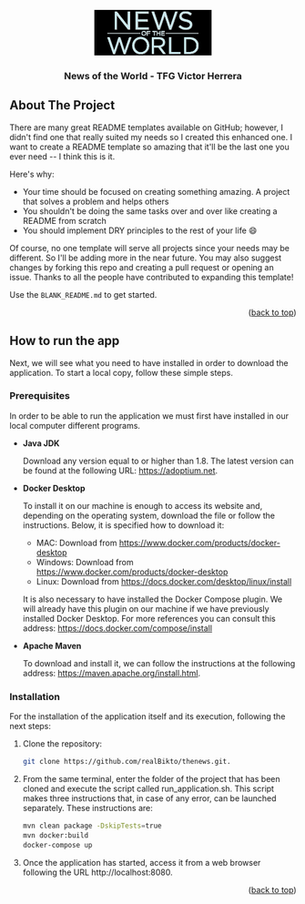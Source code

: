 <div id="top"></div>


<!-- PROJECT LOGO -->
<br />
<div align="center">
  <a href="https://github.com/realBikto/thenews">
    <img src="src/main/resources/images/News_of_the_World_(film)_Logo.png" alt="Logo" height="80">
  </a>
<h3 align="center">News of the World - TFG Victor Herrera</h3>
</div>

<!-- ABOUT THE PROJECT -->
## About The Project

<!-- START ABSTRACT HERE -->

There are many great README templates available on GitHub; however, I didn't find one that really suited my needs so I created this enhanced one. I want to create a README template so amazing that it'll be the last one you ever need -- I think this is it.

Here's why:
* Your time should be focused on creating something amazing. A project that solves a problem and helps others
* You shouldn't be doing the same tasks over and over like creating a README from scratch
* You should implement DRY principles to the rest of your life :smile:

Of course, no one template will serve all projects since your needs may be different. So I'll be adding more in the near future. You may also suggest changes by forking this repo and creating a pull request or opening an issue. Thanks to all the people have contributed to expanding this template!

Use the `BLANK_README.md` to get started.

<!-- END ABSTRACT HERE -->

<p align="right">(<a href="#top">back to top</a>)</p>


<!-- GETTING STARTED -->
## How to run the app

Next, we will see what you need to have installed in order to download the application. To start a local copy, follow these simple steps.

### Prerequisites

In order to be able to run the application we must first have installed in our local computer different programs.
* **Java JDK**
  
    Download any version equal to or higher than 1.8. The latest version can be found at the following URL: https://adoptium.net.
  

* **Docker Desktop**

    To install it on our machine is enough to access its website and, depending on the operating system, download the file or follow the instructions. Below, it is specified how to download it:

   * MAC: Download from https://www.docker.com/products/docker-desktop
   * Windows: Download from https://www.docker.com/products/docker-desktop
   * Linux: Download from https://docs.docker.com/desktop/linux/install

    It is also necessary to have installed the Docker Compose plugin. We will already have this plugin on our machine if we have previously installed Docker Desktop. For more references you can consult this address: https://docs.docker.com/compose/install


* **Apache Maven**

  To download and install it, we can follow the instructions at the following address: https://maven.apache.org/install.html.


### Installation

For the installation of the application itself and its execution, following the next steps:

1. Clone the repository: 
   ```sh
   git clone https://github.com/realBikto/thenews.git.
   ```
2. From the same terminal, enter the folder of the project that has been cloned and execute the script called run_application.sh. This script makes three instructions that, in case of any error, can be launched separately. These instructions are:

   ```sh
   mvn clean package -DskipTests=true
   mvn docker:build
   docker-compose up
   ```
3. Once the application has started,  access it from a web browser following the URL http://localhost:8080.

<p align="right">(<a href="#top">back to top</a>)</p>

